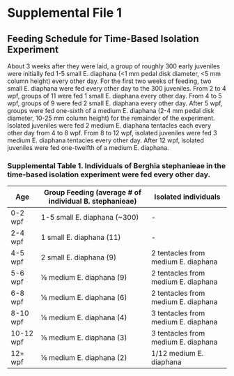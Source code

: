 # Supplemental File 1

## Feeding Schedule for Time-Based Isolation Experiment
About 3 weeks after they were laid, a group of roughly 300 early juveniles were initially fed 1-5 small E. diaphana (<1 mm pedal disk diameter, <5 mm column height) every other day. For the first two weeks of feeding, two small E. diaphana were fed every other day to the 300 juveniles. From 2 to 4 wpf, groups of 11 were fed 1 small E. diaphana every other day. From 4 to 5 wpf, groups of 9 were fed 2 small E. diaphana every other day. After 5 wpf, groups were fed one-sixth of a medium E. diaphana (2-4 mm pedal disk diameter, 10-25 mm column height) for the remainder of the experiment. Isolated juveniles were fed 2 medium E. diaphana tentacles each every other day from 4 to 8 wpf. From 8 to 12 wpf, isolated juveniles were fed 3 medium E. diaphana tentacles every other day. After 12 wpf, isolated juveniles were fed one-twelfth of a medium E. diaphana.

### Supplemental Table 1. Individuals of Berghia stephanieae in the time-based isolation experiment were fed every other day.

| Age | Group Feeding (average # of individual B. stephanieae) | Isolated individuals |
|---|---|---|
| 0-2 wpf | 1-5 small E. diaphana (~300) | - |
| 2-4 wpf | 1 small E. diaphana (11) | - |
| 4-5 wpf | 2 small E. diaphana (9) | 2 tentacles from medium E. diaphana |
| 5-6 wpf | ⅙ medium E. diaphana (9) | 2 tentacles from medium E. diaphana |
| 6-8 wpf | ⅙ medium E. diaphana (6) | 2 tentacles from medium E. diaphana |
| 8-10 wpf | ⅙ medium E. diaphana (4) | 3 tentacles from medium E. diaphana |
| 10-12 wpf | ⅙ medium E. diaphana (3) | 3 tentacles from medium E. diaphana |
| 12+ wpf | ⅙ medium E. diaphana (2) | 1/12 medium E. diaphana |


